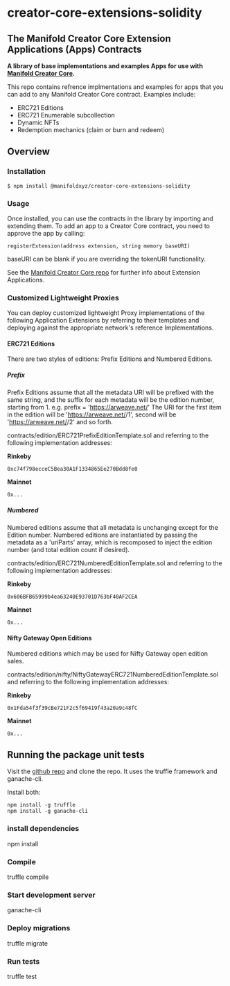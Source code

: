 # creator-core-extensions-solidity

## The Manifold Creator Core Extension Applications (Apps) Contracts

**A library of base implementations and examples Apps for use with [Manifold Creator Core](https://github.com/manifoldxyz/creator-core-solidity).**

This repo contains refrence implmentations and examples for apps that you can add to any Manifold Creator Core contract.  Examples include:
 * ERC721 Editions
 * ERC721 Enumerable subcollection
 * Dynamic NFTs
 * Redemption mechanics (claim or burn and redeem)

## Overview

### Installation

```console
$ npm install @manifoldxyz/creator-core-extensions-solidity
```

### Usage

Once installed, you can use the contracts in the library by importing and extending them.  To add an app to a Creator Core contract, you need to approve the app by calling:

```
registerExtension(address extension, string memory baseURI)
```

baseURI can be blank if you are overriding the tokenURI functionality.

See the [Manifold Creator Core repo](https://github.com/manifoldxyz/creator-core-solidity) for further info about Extension Applications.

### Customized Lightweight Proxies
You can deploy customized lightweight Proxy implementations of the following Application Extensions by referring to their templates and deploying against the appropriate network's reference Implementations.

#### ERC721 Editions
There are two styles of editions: Prefix Editions and Numbered Editions.

##### Prefix
Prefix Editions assume that all the metadata URI will be prefixed with the same string, and the suffix for each metadata will be the edition number, starting from 1.
e.g.
  prefix = 'https://arweave.net/<HASH>'
  The URI for the first item in the edition will be 'https://arweave.net/<HASH>/1', second will be 'https://arweave.net/<HASH>/2' and so forth.

contracts/edition/ERC721PrefixEditionTemplate.sol and referring to the following implementation addresses:

**Rinkeby**
```
0xc74f798ecceC5Bea30A1F1334865Ee270Bdd8fe0
```

**Mainnet**
```
0x...
```

##### Numbered
Numbered editions assume that all metadata is unchanging except for the Edition number.  Numbered editions are instantiated by passing the metadata as a 'uriParts' array, which is recomposed to inject the edition number (and total edition count if desired).

contracts/edition/ERC721NumberedEditionTemplate.sol and referring to the following implementation addresses:

**Rinkeby**
```
0x606BFB65999b4ea63240E93701D763bF40AF2CEA
```

**Mainnet**
```
0x...
```




#### Nifty Gateway Open Editions
Numbered editions which may be used for Nifty Gateway open edition sales.

contracts/edition/nifty/NiftyGatewayERC721NumberedEditionTemplate.sol and referring to the following implementation addresses:

**Rinkeby**
```
0x1Fda54f3f39cBe721F2c5f69419f43a20a9c48fC
```

**Mainnet**
```
0x...
```

## Running the package unit tests

Visit the [github repo](https://github.com/manifoldxyz/creator-core-extensions-solidity) and clone the repo.  It uses the truffle framework and ganache-cli.

Install both:
```
npm install -g truffle
npm install -g ganache-cli
```

### install dependencies
npm install

### Compile
truffle compile

### Start development server
ganache-cli

### Deploy migrations
truffle migrate

### Run tests
truffle test

